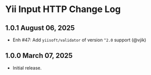 # Yii Input HTTP Change Log

## 1.0.1 August 06, 2025

- Enh #47: Add `yiisoft/validator` of version `^2.0` support (@vjik)

## 1.0.0 March 07, 2025

- Initial release.
